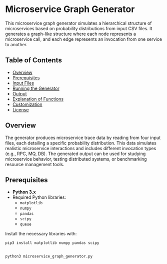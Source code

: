 # Microservice Graph Generator

This microservice graph generator simulates a hierarchical structure of microservices based on probability distributions from input CSV files. It generates a graph-like structure where each node represents a microservice call, and each edge represents an invocation from one service to another.

## Table of Contents

- [Overview](#overview)
- [Prerequisites](#prerequisites)
- [Input Files](#input-files)
- [Running the Generator](#running-the-generator)
- [Output](#output)
- [Explanation of Functions](#explanation-of-functions)
- [Customization](#customization)
- [License](#license)

## Overview

The generator produces microservice trace data by reading from four input files, each detailing a specific probability distribution. This data simulates realistic microservice interactions and includes different invocation types (e.g., RPC, MQ, DB). The generated output can be used for studying microservice behavior, testing distributed systems, or benchmarking resource management tools.

## Prerequisites

- **Python 3.x**
- Required Python libraries:
  - `matplotlib`
  - `numpy`
  - `pandas`
  - `scipy`
  - `queue`

Install the necessary libraries with:
```bash
pip3 install matplotlib numpy pandas scipy


python3 microservice_graph_generator.py

